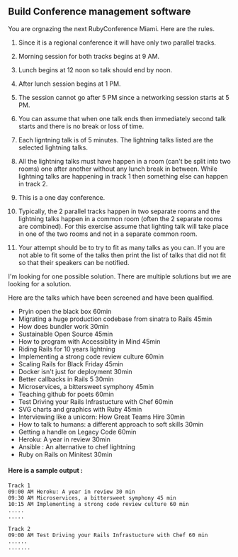 ## Build Conference management software

You are orgnazing the next RubyConference Miami. Here are the rules.

1. Since it is a regional conference it will have only two parallel tracks.

2. Morning session for both tracks begins at 9 AM.

3. Lunch begins at 12 noon so talk should end by noon.

4. After lunch session begins at 1 PM.

5. The session cannot go after 5 PM since a networking session starts at
   5 PM.

6. You can assume that when one talk ends then immediately second talk
   starts and there is no break or loss of time.

7. Each ligntning talk is of 5 minutes. The lightning talks listed are the selected lightning talks.

8. All the lightning talks must have happen in a room (can't be split into two rooms)  one after another without any lunch break in between. While lightning talks are happening in track 1 then something else can happen in track 2.

9. This is a one day conference.

10. Typically, the 2 parallel tracks happen in two separate rooms and the lightning talks happen in a common room (often the 2 separate rooms are combined). For this exercise assume that lighting talk will take place in one of the two rooms and not in a separate common room.

11. Your attempt should be to try to fit as many talks as you can. If you are not able to fit some of the talks then print the list of talks that did not fit so that their speakers can be notified.

I'm looking for one possible solution. There are multiple solutions but we are looking for a solution.

Here are the talks which have been screened and have been qualified.

* Pryin open the black box 60min
* Migrating a huge production codebase from sinatra to Rails 45min
* How does bundler work 30min
* Sustainable Open Source 45min
* How to program with Accessiblity in Mind 45min
* Riding Rails for 10 years lightning
* Implementing a strong code review culture 60min
* Scaling Rails for Black Friday 45min
* Docker isn't just for deployment 30min
* Better callbacks in Rails 5 30min
* Microservices, a bittersweet symphony 45min
* Teaching github for poets 60min
* Test Driving your Rails Infrastucture with Chef 60min
* SVG charts and graphics with Ruby 45min
* Interviewing like a unicorn: How Great Teams Hire 30min
* How to talk to humans: a different approach to soft skills 30min
* Getting a handle on Legacy Code 60min
* Heroku: A year in review 30min
* Ansible : An alternative to chef lightning
* Ruby on Rails on Minitest 30min


#### Here is a sample output :

```
Track 1
09:00 AM Heroku: A year in review 30 min
09:30 AM Microservices, a bittersweet symphony 45 min
10:15 AM Implementing a strong code review culture 60 min
.....
.....

Track 2
09:00 AM Test Driving your Rails Infrastucture with Chef 60 min
......
.......

```


